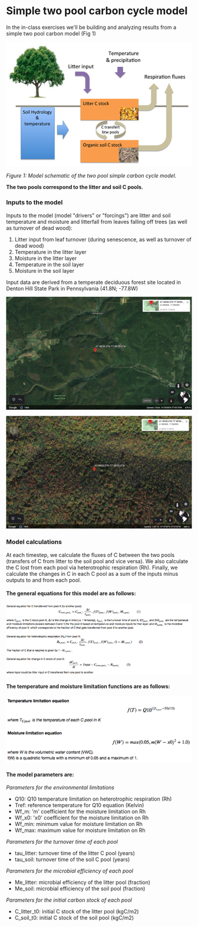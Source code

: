 # Simple two pool carbon cycle model

In the in-class exercises we'll be building and analyzing results from a simple two pool carbon model (Fig 1)

![model schematic](two_Cpool_model_schematic.png)

*Figure 1: Model schematic of the two pool simple carbon cycle model.*

**The two pools correspond to the litter and soil C pools.**

### Inputs to the model
Inputs to the model (model "drivers" or "forcings") are litter and soil temperature and moisture and litterfall from leaves falling off trees (as well as turnover of dead wood):
1. Litter input from leaf turnover (during senescence, as well as turnover of dead wood)
2. Temperature in the litter layer
3. Moisture in the litter layer
4. Temperature in the soil layer
5. Moisture in the soil layer

Input data are derived from a temperate deciduous forest site located in Denton Hill State Park in Pennsylvania (41.8N; -77.8W)

![site extended](denton_site_extend.png)

![site zoom](denton_site_zoom.png)


### Model calculations
At each timestep, we calculate the fluxes of C between the two pools (transfers of C from litter to the soil pool and vice versa). We also calculate the C lost from each pool via heterotrophic respiration (Rh). Finally, we calculate the changes in C in each C pool as a sum of the inputs minus outputs to and from each pool.


#### The general equations for this model are as follows:
![general equations](general_equations.png)


#### The temperature and moisture limitation functions are as follows:
![limitation functions](limitation_functions.png)


#### The model parameters are:
*Parameters for the environmental limitations*
- Q10: Q10 temperature limitation on heterotrophic respiration (Rh)
- Tref: reference temperature for Q10 equation (Kelvin)
- Wf_m: 'm' coefficient for the moisture limitation on Rh  
- Wf_x0: 'x0' coefficient for the moisture limitation on Rh 
- Wf_min: minimum value for moisture limitation on Rh
- Wf_max: maximum value for moisture limitation on Rh

*Parameters for the turnover time of each pool*
- tau_litter: turnover time of the litter C pool (years)
- tau_soil: turnover time of the soil C pool (years)

*Parameters for the microbial efficiency of each pool*
- Me_litter: microbial efficiency of the litter pool (fraction)
- Me_soil: microbial efficiency of the soil pool (fraction)

*Parameters for the initial carbon stock of each pool*
- C_litter_t0: initial C stock of the litter pool (kgC/m2)
- C_soil_t0: initial C stock of the soil pool (kgC/m2)


